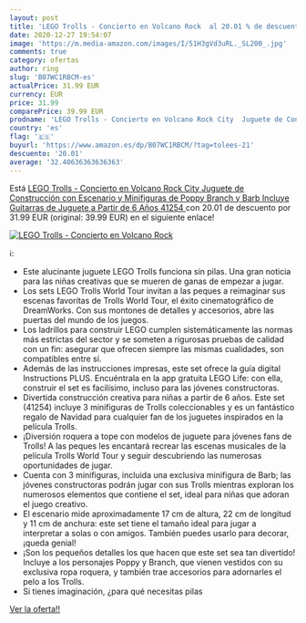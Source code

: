```yaml
---
layout: post
title: 'LEGO Trolls - Concierto en Volcano Rock  al 20.01 % de descuento'
date: 2020-12-27 19:54:07
image: 'https://m.media-amazon.com/images/I/51H3gVd3uRL._SL200_.jpg'
comments: true
category: ofertas
author: ring
slug: 'B07WC1RBCM-es'
actualPrice: 31.99 EUR
currency: EUR
price: 31.99
comparePrice: 39.99 EUR
prodname: 'LEGO Trolls - Concierto en Volcano Rock City  Juguete de Construcción con Escenario y Minifiguras de Poppy  Branch y Barb  Incluye Guitarras de Juguete  a Partir de 6 Años  41254 '
country: 'es'
flag: '🇪🇸'
buyurl: 'https://www.amazon.es/dp/B07WC1RBCM/?tag=tolees-21'
descuento: '20.01'
average: '32.40636363636363'
---
```


Está [LEGO Trolls - Concierto en Volcano Rock City  Juguete de Construcción con Escenario y Minifiguras de Poppy  Branch y Barb  Incluye Guitarras de Juguete  a Partir de 6 Años  41254 ](https://www.amazon.es/dp/B07WC1RBCM/?tag=tolees-21) con 20.01 de descuento por 31.99 EUR (original: 39.99 EUR) en el siguiente enlace!

[![LEGO Trolls - Concierto en Volcano Rock ](https://m.media-amazon.com/images/I/51H3gVd3uRL._SL200_.jpg)](https://www.amazon.es/dp/B07WC1RBCM/?tag=tolees-21)

ℹ️:

- Este alucinante juguete LEGO Trolls funciona sin pilas. Una gran noticia para las niñas creativas que se mueren de ganas de empezar a jugar.
- Los sets LEGO Trolls World Tour invitan a las peques a reimaginar sus escenas favoritas de Trolls World Tour, el éxito cinematográfico de DreamWorks. Con sus montones de detalles y accesorios, abre las puertas del mundo de los juegos.
- Los ladrillos para construir LEGO cumplen sistemáticamente las normas más estrictas del sector y se someten a rigurosas pruebas de calidad con un fin: asegurar que ofrecen siempre las mismas cualidades, son compatibles entre sí.
- Además de las instrucciones impresas, este set ofrece la guía digital Instructions PLUS. Encuéntrala en la app gratuita LEGO Life: con ella, construir el set es facilísimo, incluso para las jóvenes constructoras.
- Divertida construcción creativa para niñas a partir de 6 años. Este set (41254) incluye 3 minifiguras de Trolls coleccionables y es un fantástico regalo de Navidad para cualquier fan de los juguetes inspirados en la película Trolls.
- ¡Diversión roquera a tope con modelos de juguete para jóvenes fans de Trolls! A las peques les encantará recrear las escenas musicales de la película Trolls World Tour y seguir descubriendo las numerosas oportunidades de jugar.
- Cuenta con 3 minifiguras, incluida una exclusiva minifigura de Barb; las jóvenes constructoras podrán jugar con sus Trolls mientras exploran los numerosos elementos que contiene el set, ideal para niñas que adoran el juego creativo.
- El escenario mide aproximadamente 17 cm de altura, 22 cm de longitud y 11 cm de anchura: este set tiene el tamaño ideal para jugar a interpretar a solas o con amigos. También puedes usarlo para decorar, ¡queda genial!
- ¡Son los pequeños detalles los que hacen que este set sea tan divertido! Incluye a los personajes Poppy y Branch, que vienen vestidos con su exclusiva ropa roquera, y también trae accesorios para adornarles el pelo a los Trolls.
- Si tienes imaginación, ¿para qué necesitas pilas

[Ver la oferta!!](https://www.amazon.es/dp/B07WC1RBCM/?tag=tolees-21)
